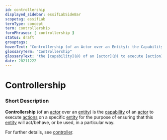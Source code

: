 ```yaml
---
id: controllership
displayed_sidebar: essifLabSideBar
scopetag: essifLab
termType: concept
term: controllership
formPhrases: [ controllership ]
status: draft
grouptags:
hoverText: "Controllership (of an Actor over an Entity): the Capability  of an Actor to execute actions on that Entity for the purpose of ensuring that the Entity will act/behave, or be used, in a particular way."
glossaryTerm: "Controllership"
glossaryText: "the [capability](@) of an [actor](@) to execute [action](@) on a specific [entity](@) for the purpose of ensuring that this [entity](@) will act/behave, or be used, in a particular way."
date: 20211222
---
```


# Controllership

### Short Description

**Controllership** (of an [actor](@) over an [entity](@)) is the [capability](@) of an [actor](@) to execute [actions](@) on a specific [entity](@) for the purpose of ensuring that this [entity](@) will act/behave, or be used, in a particular way.

For further details, see [controller](@).